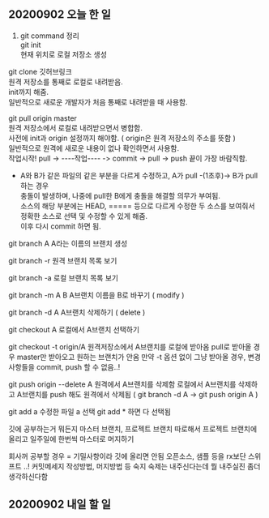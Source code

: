 ## 20200902 오늘 한 일
1. git command 정리  
git init  
현재 위치로 로컬 저장소 생성  

git clone 깃허브링크  
원격 저장소를 통째로 로컬로 내려받음.  
init까지 해줌.  
일반적으로 새로운 개발자가 처음 통째로 내려받을 때 사용함.  

git pull origin master  
원격 저장소에서 로컬로 내려받으면서 병합함.  
사전에 init과 origin 설정까지 해야함. ( origin은 원격 저장소의 주소를 뜻함 )  
일반적으로 원격에 새로운 내용이 없나 확인하면서 사용함.  
작업시작! pull -> ----작업---- -> commit -> pull -> push 끝이 가장 바람직함.  

* A와 B가 같은 파일의 같은 부분을 다르게 수정하고, A가 pull -(1초후)-> B가 pull 하는 경우  
충돌이 발생하며, 나중에 pull한 B에게 충돌을 해결할 의무가 부여됨.  
소스의 해당 부분에는 HEAD, ===== 등으로 다르게 수정한 두 소스를 보여줘서  
정확한 소스로 선택 및 수정할 수 있게 해줌.  
이후 다시 commit 하면 됨.  

git branch A
A라는 이름의 브랜치 생성

git branch -r
원격 브랜치 목록 보기

git branch -a
로컬 브랜치 목록 보기

git branch -m A B
A브랜치 이름을 B로 바꾸기 ( modify )  

git branch -d A 
A브랜치 삭제하기 ( delete )

git checkout A
로컬에서 A브랜치 선택하기

git checkout -t origin/A
원격저장소에서 A브랜치를 로컬에 받아옴
pull로 받아올 경우 master만 받아오고 원하는 브랜치가 안옴
만약 -t 옵션 없이 그냥 받아올 경우, 변경사항들을 commit, push 할 수 없음..!

git push origin --delete A
원격에서 A브랜치를 삭제함
로컬에서 A브랜치를 삭제하고 A브랜치를 push 해도 원격에서 삭제됨
( git branch -d A -> git push origin A )

git add a
수정한 파일 a 선택
git add * 하면 다 선택됨

깃에 공부하는거 뭐든지
마스터 브랜치, 프로젝트 브랜치 따로해서
프로젝트 브랜치에 올리고 일주일에 한번씩 마스터로 머지하기

회사꺼 공부할 경우 = 기밀사항이라 깃에 올리면 안됨
오픈소스, 샘플 등을 
rx보단 스위프트 ..! 
커밋메세지 작성방법, 머지방법 등 숙지
숙제는 내주신다는데 뭘 내주실진 좀더 생각하신다함

## 20200902 내일 할 일


